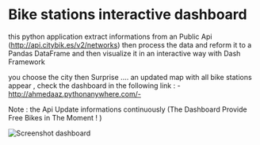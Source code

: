 # Bike stations interactive dashboard

this python application extract informations from an Public Api (http://api.citybik.es/v2/networks)
then process the data and reform it to a Pandas DataFrame and then visualize it in an interactive way with Dash Framework

you choose the city then Surprise .... an updated map with all bike stations appear , check the dashboard in the following link : -http://ahmedaaz.pythonanywhere.com/-

Note : the Api Update informations continuously (The Dashboard Provide Free Bikes in The Moment ! )

![Screenshot dashboard](https://user-images.githubusercontent.com/76480820/194899043-2118fc51-0be3-4666-bf03-a4ed4edb694c.jpg)
